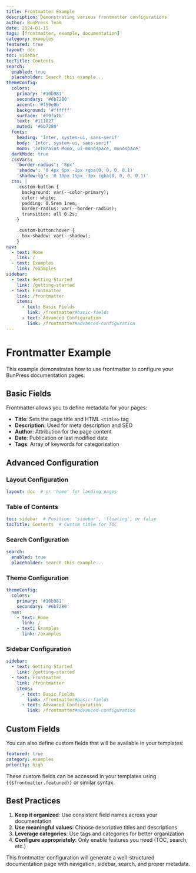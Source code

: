 ```yaml
---
title: Frontmatter Example
description: Demonstrating various frontmatter configurations
author: BunPress Team
date: 2024-01-15
tags: [frontmatter, example, documentation]
category: examples
featured: true
layout: doc
toc: sidebar
tocTitle: Contents
search:
  enabled: true
  placeholder: Search this example...
themeConfig:
  colors:
    primary: '#10b981'
    secondary: '#6b7280'
    accent: '#f59e0b'
    background: '#ffffff'
    surface: '#f9fafb'
    text: '#111827'
    muted: '#6b7280'
  fonts:
    heading: 'Inter, system-ui, sans-serif'
    body: 'Inter, system-ui, sans-serif'
    mono: 'JetBrains Mono, ui-monospace, monospace'
  darkMode: true
  cssVars:
    'border-radius': '8px'
    'shadow': '0 4px 6px -1px rgba(0, 0, 0, 0.1)'
    'shadow-lg': '0 10px 15px -3px rgba(0, 0, 0, 0.1)'
  css: |
    .custom-button {
      background: var(--color-primary);
      color: white;
      padding: 0.5rem 1rem;
      border-radius: var(--border-radius);
      transition: all 0.2s;
    }

    .custom-button:hover {
      box-shadow: var(--shadow);
    }
nav:
  - text: Home
    link: /
  - text: Examples
    link: /examples
sidebar:
  - text: Getting Started
    link: /getting-started
  - text: Frontmatter
    link: /frontmatter
    items:
      - text: Basic Fields
        link: /frontmatter#basic-fields
      - text: Advanced Configuration
        link: /frontmatter#advanced-configuration
---
```


# Frontmatter Example

This example demonstrates how to use frontmatter to configure your BunPress documentation pages.

## Basic Fields

Frontmatter allows you to define metadata for your pages:

- **Title**: Sets the page title and HTML `<title>` tag
- **Description**: Used for meta description and SEO
- **Author**: Attribution for the page content
- **Date**: Publication or last modified date
- **Tags**: Array of keywords for categorization

## Advanced Configuration

### Layout Configuration

```yaml
layout: doc  # or 'home' for landing pages
```

### Table of Contents

```yaml
toc: sidebar  # Position: 'sidebar', 'floating', or false
tocTitle: Contents  # Custom title for TOC
```

### Search Configuration

```yaml
search:
  enabled: true
  placeholder: Search this example...
```

### Theme Configuration

```yaml
themeConfig:
  colors:
    primary: '#10b981'
    secondary: '#6b7280'
  nav:
    - text: Home
      link: /
    - text: Examples
      link: /examples
```

### Sidebar Configuration

```yaml
sidebar:
  - text: Getting Started
    link: /getting-started
  - text: Frontmatter
    link: /frontmatter
    items:
      - text: Basic Fields
        link: /frontmatter#basic-fields
      - text: Advanced Configuration
        link: /frontmatter#advanced-configuration
```

## Custom Fields

You can also define custom fields that will be available in your templates:

```yaml
featured: true
category: examples
priority: high
```

These custom fields can be accessed in your templates using `{{$frontmatter.featured}}` or similar syntax.

## Best Practices

1. **Keep it organized**: Use consistent field names across your documentation
2. **Use meaningful values**: Choose descriptive titles and descriptions
3. **Leverage categories**: Use tags and categories for better organization
4. **Configure appropriately**: Only enable features you need (TOC, search, etc.)

This frontmatter configuration will generate a well-structured documentation page with navigation, sidebar, search, and proper metadata.
